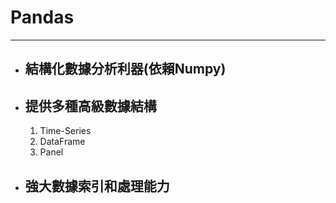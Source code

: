 # Pandas
---

+ ## 結構化數據分析利器(依賴Numpy)
+ ## 提供多種高級數據結構
    1. Time-Series
    2. DataFrame
    3. Panel
+ ## 強大數據索引和處理能力